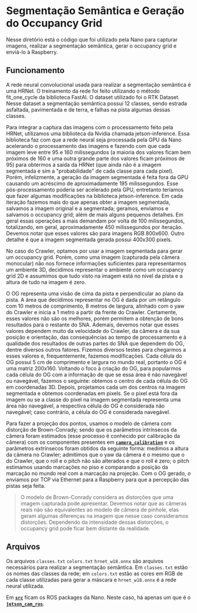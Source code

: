# Segmentação Semântica e Geração do Occupancy Grid

Nesse diretório está o código que foi utilizado pela Nano para capturar imagens, realizar a segmentação semântica, 
gerar o occupancy grid e enviá-lo à Raspberry.

## Funcionamento
A rede neural convolucional usada para realizar a segmentação semântica é uma HRNet. O treinamento da rede foi feito utilizando o método fit\_one\_cycle da biblioteca FastAI. O dataset utilizado foi o RTK Dataset. Nesse dataset a segmentação semântica possui 12 classes, sendo estrada asfaltada, pavimentada e de terra, e falhas na pista algumas dessas classes.

Para integrar a captura das imagens com o processamento feito pela HRNet, utilizamos uma biblioteca da Nvidia chamada jetson-inference. Essa biblioteca faz com que a rede neural seja processada pela GPU da Nano acelerando o processamento das imagens e fazendo com que cada imagem leve entre 95 e 160 milissegundos (a maioria dos valores ficam bem próximos de 160 e uma outra grande parte dos valores ficam próximos de 95) para obtermos a saída da HRNet (que ainda não é a imagem segmentada e sim a "probabilidade" de cada classe para cada pixel). Porém, infelizmente, a geração da imagem segmentada é feita fora da GPU causando um acréscimo de aproximadamente 195 milissegundos. Esse pós-processamento poderia ser acelerado pela GPU, entretanto teríamos que fazer algumas modificações na biblioteca jetson-inference. Em cada iteração fazemos mais do que apenas obter a imagem segmentada, salvamos a imagem original e a segmentada; geramos, enviamos e salvamos o occupancy grid; além de mais alguns pequenos detalhes. Em geral essas operações a mais demandam por volta de 100 milissegundos, totalizando, em geral, aproximadamente 450 milissegundos por iteração. Devemos notar que esses valores são para imagens RGB 800x600. Outro detalhe é que a imagem segmentada gerada possui 400x300 pixels.

No caso do Crawler, optamos por usar a imagem segmentada para gerar um occupancy grid. Porém, como uma imagem (capturada pela câmera monocular) não nos fornece informações suficientes para representarmos um ambiente 3D, decidimos representar o ambiente como um occupancy grid 2D e assumimos que tudo visto na imagem está no nível da pista e a altura de tudo na imagem é zero.

O OG representa uma visão de cima da pista e perpendicular ao plano da pista. A área que decidimos representar no OG é dada por um retângulo com 10 metros de comprimento, 8 metros de largura, alinhado com o yaw do Crawler e inicia a 1 metro a partir da frente do Crawler. Certamente, esses valores não são os melhores, porém permitem a obtenção de bons resultados para o restante do SNA. Ademais, devemos notar que esses valores dependem muito da velocidade do Crawler, da câmera e da sua posição e orientação, das consequências ao tempo de processamento e à qualidade dos resultados de outras partes do SNA que dependem do OG, dentre diversos outros fatores. Fizemos diversos testes para chegarmos a esses valores e, frequentemente, fazemos modificações. Cada célula do OG possui 5 cm de comprimento e largura no mundo real, portanto o OG é uma matriz 200x160. Voltando o foco à criação do OG, para popularmos cada célula do OG com a informação de que se essa área é não navegável ou navegável, fazemos o seguinte: obtemos o centro de cada célula do OG em coordenadas 3D. Depois, projetamos cada um dos centros na imagem segmentada e obtemos coordenadas em pixels. Se o pixel está fora da imagem ou se a classe do pixel na imagem segmentada representa uma área não navegável, a respectiva célula do OG é considerada não navegável; caso contrário, a célula do OG é considerada navegável. 

Para fazer a projeção dos pontos, usamos o modelo de câmera com distorção de Brown-Conrady; sendo que os parâmetros intrínsecos da câmera foram estimados (esse processo é conhecido por calibração da câmera) com os componentes presentes em [**`camera_calibration`**](../camera_calibration) e os parâmetros extrínsecos foram obtidos da seguinte forma: medimos a altura da câmera no Crawler; admitimos que o yaw da câmera é o mesmo que o do Crawler, que o roll e o pitch não são alterados e que o roll é zero; o pitch estimamos usando marcações no piso e comparando a posição da marcação no mundo real com a marcação na projeção. Com o OG gerado, o enviamos por TCP via Ethernet para a Raspberry para que a percepção das pistas seja feita.

> O modelo de Brown-Conrady considera as distorções que uma imagem capturada pode apresentar. Devemos notar que as câmeras reais não são equivalentes ao modelo de câmera de pinhole, elas geram algumas diferenças na imagem que nesse caso consideramos distorções. Dependendo da intensidade dessas distorções, o occupancy grid pode ficar bem distante da realidade.

## Arquivos
Os arquivos `classes.txt` `colors.txt` `hrnet_w18.onnx` são arquivos necessários para realizar a segmentação semântica. 
Em `classes.txt` estão os nomes das classes da rede; em `colors.txt` estão as cores em RGB de cada classe utilizadas para gerar a máscara
e `hrnet_w18.onnx` é a rede neural utilizada.

Em [**`src`**](./src) ficam os ROS packages da Nano. Neste caso, há apenas um que é o [**`jetson_cam_ros`**](./src/jetson_cam_ros).
